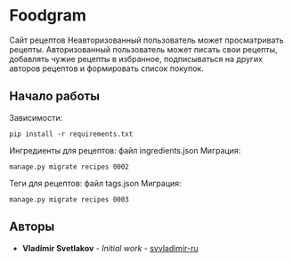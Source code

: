 # Foodgram

Сайт рецептов
Неавторизованный пользователь может просматривать рецепты. 
Авторизованный пользователь может писать свои рецепты, добавлять чужие рецепты в избранное, подписываться на других авторов рецептов и формировать список покупок.

## Начало работы
Зависимости:
```
pip install -r requirements.txt 
```

Ингредиенты для рецептов: файл ingredients.json
Миграция:
```
manage.py migrate recipes 0002
```

Теги для рецептов: файл tags.json
Миграция:
```
manage.py migrate recipes 0003
```

## Авторы

* **Vladimir Svetlakov** - *Initial work* - [svvladimir-ru](https://github.com/svvladimir-ru)